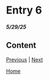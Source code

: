 # Entry 6
##### 5/29/25

## Content

[Previous](entry05.md) | [Next](entry07.md)

[Home](../README.md)
